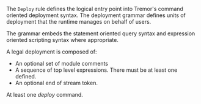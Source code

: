 The `Deploy` rule defines the logical entry point into Tremor's command
oriented deployment syntax. The deployment grammar defines units of
deployment that the runtime manages on behalf of users.

The grammar embeds the statement oriented query syntax and expression
oriented scripting syntax where appropriate.

A legal deployment is composed of:
* An optional set of module comments
* A sequence of top level expressions. There must be at least one defined.
* An optional end of stream token.

At least one *deploy* command.

